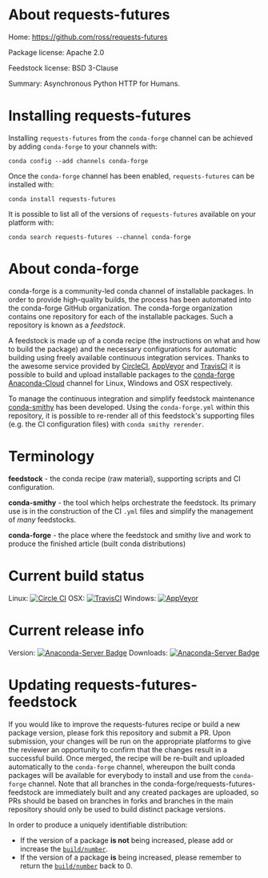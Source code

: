 About requests-futures
======================

Home: https://github.com/ross/requests-futures

Package license: Apache 2.0

Feedstock license: BSD 3-Clause

Summary: Asynchronous Python HTTP for Humans.



Installing requests-futures
===========================

Installing `requests-futures` from the `conda-forge` channel can be achieved by adding `conda-forge` to your channels with:

```
conda config --add channels conda-forge
```

Once the `conda-forge` channel has been enabled, `requests-futures` can be installed with:

```
conda install requests-futures
```

It is possible to list all of the versions of `requests-futures` available on your platform with:

```
conda search requests-futures --channel conda-forge
```



About conda-forge
=================

conda-forge is a community-led conda channel of installable packages.
In order to provide high-quality builds, the process has been automated into the
conda-forge GitHub organization. The conda-forge organization contains one repository
for each of the installable packages. Such a repository is known as a *feedstock*.

A feedstock is made up of a conda recipe (the instructions on what and how to build
the package) and the necessary configurations for automatic building using freely
available continuous integration services. Thanks to the awesome service provided by
[CircleCI](https://circleci.com/), [AppVeyor](http://www.appveyor.com/)
and [TravisCI](https://travis-ci.org/) it is possible to build and upload installable
packages to the [conda-forge](https://anaconda.org/conda-forge)
[Anaconda-Cloud](http://docs.anaconda.org/) channel for Linux, Windows and OSX respectively.

To manage the continuous integration and simplify feedstock maintenance
[conda-smithy](http://github.com/conda-forge/conda-smithy) has been developed.
Using the ``conda-forge.yml`` within this repository, it is possible to re-render all of
this feedstock's supporting files (e.g. the CI configuration files) with ``conda smithy rerender``.


Terminology
===========

**feedstock** - the conda recipe (raw material), supporting scripts and CI configuration.

**conda-smithy** - the tool which helps orchestrate the feedstock.
                   Its primary use is in the construction of the CI ``.yml`` files
                   and simplify the management of *many* feedstocks.

**conda-forge** - the place where the feedstock and smithy live and work to
                  produce the finished article (built conda distributions)

Current build status
====================

Linux: [![Circle CI](https://circleci.com/gh/conda-forge/requests-futures-feedstock.svg?style=shield)](https://circleci.com/gh/conda-forge/requests-futures-feedstock)
OSX: [![TravisCI](https://travis-ci.org/conda-forge/requests-futures-feedstock.svg?branch=master)](https://travis-ci.org/conda-forge/requests-futures-feedstock)
Windows: [![AppVeyor](https://ci.appveyor.com/api/projects/status/github/conda-forge/requests-futures-feedstock?svg=True)](https://ci.appveyor.com/project/conda-forge/requests-futures-feedstock/branch/master)

Current release info
====================
Version: [![Anaconda-Server Badge](https://anaconda.org/conda-forge/requests-futures/badges/version.svg)](https://anaconda.org/conda-forge/requests-futures)
Downloads: [![Anaconda-Server Badge](https://anaconda.org/conda-forge/requests-futures/badges/downloads.svg)](https://anaconda.org/conda-forge/requests-futures)


Updating requests-futures-feedstock
===================================

If you would like to improve the requests-futures recipe or build a new
package version, please fork this repository and submit a PR. Upon submission,
your changes will be run on the appropriate platforms to give the reviewer an
opportunity to confirm that the changes result in a successful build. Once
merged, the recipe will be re-built and uploaded automatically to the
`conda-forge` channel, whereupon the built conda packages will be available for
everybody to install and use from the `conda-forge` channel.
Note that all branches in the conda-forge/requests-futures-feedstock are
immediately built and any created packages are uploaded, so PRs should be based
on branches in forks and branches in the main repository should only be used to
build distinct package versions.

In order to produce a uniquely identifiable distribution:
 * If the version of a package **is not** being increased, please add or increase
   the [``build/number``](http://conda.pydata.org/docs/building/meta-yaml.html#build-number-and-string).
 * If the version of a package **is** being increased, please remember to return
   the [``build/number``](http://conda.pydata.org/docs/building/meta-yaml.html#build-number-and-string)
   back to 0.

